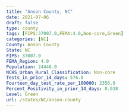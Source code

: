 ```yaml
---
title: "Anson County, NC"
date: 2021-07-06
draft: false
type: county
tags: [FIPS:37007.0,FEMA:4.0,Non-core,Green]
categories: [NC]
County: Anson County
State: NC
FIPS: 37007.0
FEMA_Region: 4.0
Population: 24446.0
NCHS_Urban_Rural_Classification: Non-core
Tests_in_prior_14_days: 576.0
Fourteen_day_test_rate_per_100000: 2356.0
Percent_Positivity_in_prior_14_days: 0.038
Level: Green
url: /states/NC/anson-county
---
```



